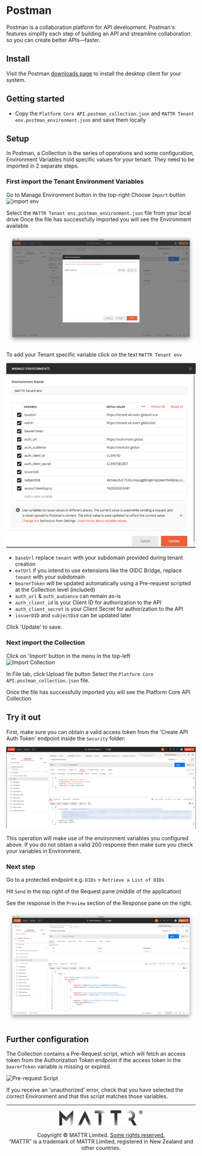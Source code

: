 # Postman

Postman is a collaboration platform for API development. Postman's features simplify each step of building an API and streamline collaboration so you can create better APIs—faster.

## Install

Visit the Postman [downloads page](https://www.postman.com/downloads/) to install the desktop client for your system.

## Getting started
- Copy the `Platform Core API.postman_collection.json` and `MATTR Tenant env.postman_environment.json` and save them locally

## Setup

In Postman, a Collection is the series of operations and some configuration, Environment Variables hold specific values for your tenant. They need to be imported in 2 separate steps.

### First import the Tenant Environment Variables

Go to Manage Environment button in the top-right
Choose `Import` button
![import env](./assets/postman-import-env.png)

Select the `MATTR Tenant env.postman_environment.json` file from your local drive
Once the file has successfully imported you will see the Environment available

![Manage Environments](./assets/postman-manage-env.png)

To add your Tenant specific variable click on the text `MATTR Tenant env`

![Environment variables](./assets/postman-edit-env.png)

* `baseUrl` replace `tenant` with your subdomain provided during tenant creation
* `extUrl` if you intend to use extensions like the OIDC Bridge, replace `tenant` with your subdomain
* `bearerToken` will be updated automatically using a Pre-request scripted at the Collection level (included)
* `auth_url` & `auth_audience` can remain as-is
* `auth_client_id` is your Client ID for authorization to the API 
* `auth_client_secret` is your Client Secret for authorization to the API
* `issuerDID` and `subjectDid` can be updated later

Click 'Update' to save.

### Next import the Collection

Click on 'Import' button in the menu in the top-left  
![Import Collection](./assets/postman-import-collection.png)

In File tab, click Upload file button
Select the `Platform Core API.postman_collection.json` file. 

Once the file has successfully imported you will see the Platform Core API Collection

## Try it out
First, make sure you can obtain a valid access token from the 'Create API Auth Token' endpoint inside the `Security` folder:

![auth](assets/postman-auth.png)

This operation will make use of the environment variables you configured above. If you do not obtain a valid 200 response then make sure you check your variables in Environment.

### Next step

Go to a protected endpoint e.g.
`DIDs` > `Retrieve a List of DIDs`

Hit `Send` in the top right of the Request pane (middle of the application)

See the response in the `Preview` section of the Response pane on the right.

![Result from Get DIDs](./assets/postman-result.png)

## Further configuration
The Collection contains a Pre-Request script, which will fetch an access token from the Authorization Token endpoint if the access token in the `bearerToken` variable is missing or expired.

![Pre-request Script](./assets/postman-pre-req-script.png)

If you receive an 'unauthorized' error, check that you have selected the correct Environment and that this script matches those variables.

---

<p align="center"><a href="https://mattr.global" target="_blank"><img height="40px" src ="../docs/assets/mattr-logo-tm.svg"></a></p><p align="center">Copyright © MATTR Limited. <a href="./LICENSE">Some rights reserved.</a><br/>“MATTR” is a trademark of MATTR Limited, registered in New Zealand and other countries.</p>
